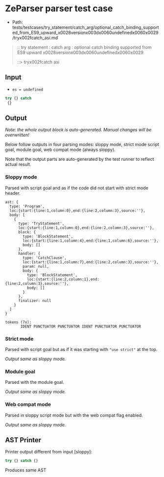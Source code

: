 # ZeParser parser test case

- Path: tests/testcases/try_statement/catch_arg/optional_catch_binding_supported_from_ES9_upward_x0028versionx003dx0060undefinedx0060x0029/tryx002fcatch_asi.md

> :: try statement : catch arg : optional catch binding supported from ES9 upward x0028versionx003dx0060undefinedx0060x0029
>
> ::> tryx002fcatch asi

## Input

- `es = undefined`

`````js
try {} catch 
 {}
`````

## Output

_Note: the whole output block is auto-generated. Manual changes will be overwritten!_

Below follow outputs in four parsing modes: sloppy mode, strict mode script goal, module goal, web compat mode (always sloppy).

Note that the output parts are auto-generated by the test runner to reflect actual result.

### Sloppy mode

Parsed with script goal and as if the code did not start with strict mode header.

`````
ast: {
  type: 'Program',
  loc:{start:{line:1,column:0},end:{line:2,column:3},source:''},
  body: [
    {
      type: 'TryStatement',
      loc:{start:{line:1,column:0},end:{line:2,column:3},source:''},
      block: {
        type: 'BlockStatement',
        loc:{start:{line:1,column:4},end:{line:1,column:6},source:''},
        body: []
      },
      handler: {
        type: 'CatchClause',
        loc:{start:{line:1,column:7},end:{line:2,column:3},source:''},
        param: null,
        body: {
          type: 'BlockStatement',
          loc:{start:{line:2,column:1},end:{line:2,column:3},source:''},
          body: []
        }
      },
      finalizer: null
    }
  ]
}

tokens (7x):
       IDENT PUNCTUATOR PUNCTUATOR IDENT PUNCTUATOR PUNCTUATOR
`````

### Strict mode

Parsed with script goal but as if it was starting with `"use strict"` at the top.

_Output same as sloppy mode._

### Module goal

Parsed with the module goal.

_Output same as sloppy mode._

### Web compat mode

Parsed in sloppy script mode but with the web compat flag enabled.

_Output same as sloppy mode._

## AST Printer

Printer output different from input [sloppy]:

````js
try {} catch {}
````

Produces same AST
